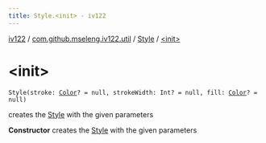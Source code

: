 ```yaml
---
title: Style.<init> - iv122
---
```


[iv122](../../index.md) / [com.github.mseleng.iv122.util](../index.md) / [Style](index.md) / [&lt;init&gt;](.)

# &lt;init&gt;

`Style(stroke: `[`Color`](http://docs.oracle.com/javase/6/docs/api/java/awt/Color.html)`? = null, strokeWidth: Int? = null, fill: `[`Color`](http://docs.oracle.com/javase/6/docs/api/java/awt/Color.html)`? = null)`

creates the [Style](index.md) with the given parameters

**Constructor**
creates the [Style](index.md) with the given parameters

